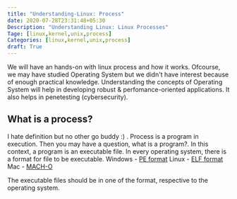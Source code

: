 ```yaml
---
title: "Understanding-Linux: Process"
date: 2020-07-28T23:31:48+05:30
Description: "Understanding Linux: Linux Processes"
Tage: [linux,kernel,unix,process]
Categories: [linux,kernel,unix,process]
draft: True
---
```


We will have an hands-on with linux process and how it works. Ofcourse, we may have studied Operating System but we didn't have interest because of enough practical knowledge. Understanding the concepts of  Operating System will help in developing robust & perfomance-oriented applications. It also helps in penetesting (cybersecurity).

## What is a process?
  I hate definition but no other go buddy :) . Process is a program in execution. Then you may have a question, what is a program?. In this context, a program is an executable file. In every operating system, there is a format for file to be  executable.
  Windows - [PE format](https://en.wikipedia.org/wiki/Portable_Executable)
  Linux - [ELF format](https://en.wikipedia.org/wiki/Executable_and_Linkable_Format)
  Mac - [MACH-O](https://en.wikipedia.org/wiki/Mach-O)

The executable files should be in one of the format, respective to the operating system.

## 



